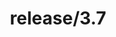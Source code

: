 ---
title: "release/3.7"
description: >
  release/3.7 CHANGELOG Summary, most recent version: v3.7.5, time: 2021-07-01
weight: -37
---